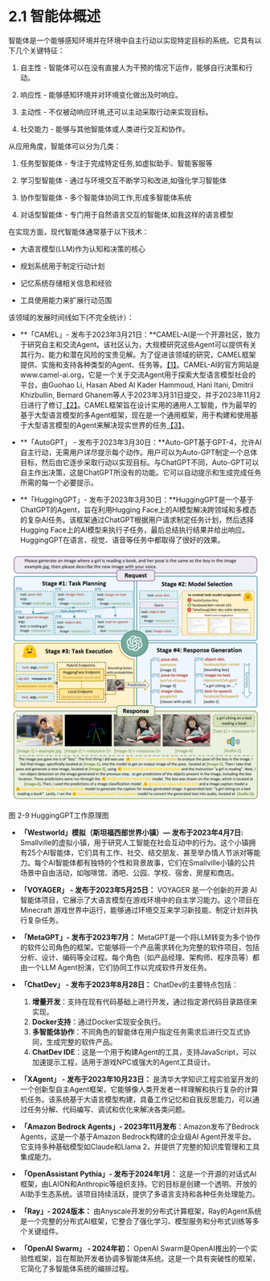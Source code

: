 # 2.1 智能体概述

智能体是一个能够感知环境并在环境中自主行动以实现特定目标的系统。它具有以下几个关键特征：

1. 自主性 - 智能体可以在没有直接人为干预的情况下运作，能够自行决策和行动。

2. 响应性 - 能够感知环境并对环境变化做出及时响应。

3. 主动性 - 不仅被动响应环境,还可以主动采取行动来实现目标。

4. 社交能力 - 能够与其他智能体或人类进行交互和协作。

从应用角度，智能体可以分为几类：

1. 任务型智能体 - 专注于完成特定任务,如虚拟助手、智能客服等

2. 学习型智能体 - 通过与环境交互不断学习和改进,如强化学习智能体

3. 协作型智能体 - 多个智能体协同工作,形成多智能体系统

4. 对话型智能体 - 专门用于自然语言交互的智能体,如我这样的语言模型

在实现方面，现代智能体通常基于以下技术：

* 大语言模型(LLM)作为认知和决策的核心

* 规划系统用于制定行动计划

* 记忆系统存储相关信息和经验

* 工具使用能力来扩展行动范围

该领域的发展时间线如下(不完全统计）：

* **「CAMEL」- 发布于2023年3月21日：**CAMEL-AI是一个开源社区，致力于研究自主和交流Agent。该社区认为，大规模研究这些Agent可以提供有关其行为、能力和潜在风险的宝贵见解。为了促进该领域的研究，CAMEL框架提供、实施和支持各种类型的Agent、任务等。[【1】](https://www.camel-ai.org/?_blank)。CAMEL-AI的官方网站是www.camel-ai.org，它是一个关于交流Agent用于探索大型语言模型社会的平台，由Guohao Li, Hasan Abed Al Kader Hammoud, Hani Itani, Dmitrii Khizbullin, Bernard Ghanem等人于2023年3月31日提交，并于2023年11月2日进行了修订[【2】](https://github.com/camel-ai/camel?_blank)。CAMEL框架旨在设计实用的通用人工智能，作为最早的基于大型语言模型的多Agent框架，现在是一个通用框架，用于构建和使用基于大型语言模型的Agent来解决现实世界的任务[【3】](https://arxiv.org/abs/2303.17760?_blank)。

* **「AutoGPT」 - 发布于2023年3月30日：**Auto-GPT基于GPT-4，允许AI自主行动，无需用户详尽提示每个动作。用户可以为Auto-GPT制定一个总体目标，然后由它逐步采取行动以实现目标。与ChatGPT不同，Auto-GPT可以自主作出决策，这是ChatGPT所没有的功能。它可以自动提示和生成完成任务所需的每一个必要提示。

* **「HuggingGPT」- 发布于2023年3月30日：**HuggingGPT是一个基于ChatGPT的Agent，旨在利用Hugging Face上的AI模型解决跨领域和多模态的复杂AI任务。该框架通过ChatGPT根据用户请求制定任务计划，然后选择Hugging Face上的AI模型来执行子任务，最后总结执行结果并给出响应。HuggingGPT在语言、视觉、语音等任务中都取得了很好的效果。

![](../images/image-7.png)

图 2-9  HuggingGPT工作原理图

* **「Westworld」模拟（斯坦福西部世界小镇）— 发布于2023年4月7日:** Smallville的虚拟小镇，用于研究人工智能在社会互动中的行为。这个小镇拥有25个AI智能体，它们具有工作、社交、结交朋友、甚至举办情人节派对等能力。每个AI智能体都有独特的个性和背景故事，它们在Smallville小镇的公共场景中自由活动，如咖啡馆、酒吧、公园、学校、宿舍、房屋和商店。

* **「VOYAGER」 - 发布于2023年5月25日：** VOYAGER 是一个创新的开源 AI 智能体项目，它展示了大语言模型在游戏环境中的自主学习能力。这个项目在 Minecraft 游戏世界中运行，能够通过环境交互来学习新技能、制定计划并执行复杂任务。

* **「MetaGPT」- 发布于2023年7月：** MetaGPT是一个将LLM转变为多个协作的软件公司角色的框架。它能够将一个产品需求转化为完整的软件项目，包括分析、设计、编码等全过程。每个角色（如产品经理、架构师、程序员等）都由一个LLM Agent扮演，它们协同工作以完成软件开发任务。

* **「ChatDev」 - 发布于2023年8月28日：** ChatDev的主要特点包括：
  1. **增量开发**：支持在现有代码基础上进行开发，通过指定源代码目录路径来实现。
  2. **Docker支持**：通过Docker实现安全执行。
  3. **多智能体协作**：不同角色的智能体在用户指定任务需求后进行交互式协同，生成完整的软件产品。
  4. **ChatDev IDE**：这是一个用于构建Agent的工具，支持JavaScript，可以加速提示工程，适用于游戏NPC或强大的Agent工具设计。

* **「XAgent」 - 发布于2023年10月23日：** 是清华大学知识工程实验室开发的一个创新型自主Agent框架，它能够像人类开发者一样理解和执行复杂的计算机任务。该系统基于大语言模型构建，具备工作记忆和自我反思能力，可以通过任务分解、代码编写、调试和优化来解决各类问题。

* **「Amazon Bedrock Agents」- 2023年11月发布**：Amazon发布了Bedrock Agents，这是一个基于Amazon Bedrock构建的企业级AI Agent开发平台。它支持多种基础模型如Claude和Llama 2，并提供了完整的知识库管理和工具集成能力。

* **「OpenAssistant Pythia」- 发布于2024年1月：** 这是一个开源的对话式AI框架，由LAION和Anthropic等组织支持。它的目标是创建一个透明、开放的AI助手生态系统。该项目持续活跃，提供了多语言支持和各种任务处理能力。

* **「Ray」- 2024版本：** 由Anyscale开发的分布式计算框架，Ray的Agent系统是一个完整的分布式AI框架，它整合了强化学习、模型服务和分布式训练等多个关键组件。

* **「OpenAI Swarm」 - 2024年初：** OpenAI Swarm是OpenAI推出的一个实验性框架，旨在帮助开发者协调多智能体系统。这是一个具有突破性的框架，它简化了多智能体系统的编排过程。 